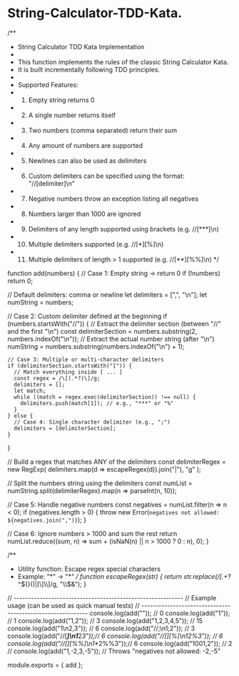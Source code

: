# String-Calculator-TDD-Kata.

/**
 * String Calculator TDD Kata Implementation
 *
 * This function implements the rules of the classic String Calculator Kata.
 * It is built incrementally following TDD principles.
 *
 * Supported Features:
 *  1. Empty string returns 0
 *  2. A single number returns itself
 *  3. Two numbers (comma separated) return their sum
 *  4. Any amount of numbers are supported
 *  5. Newlines can also be used as delimiters
 *  6. Custom delimiters can be specified using the format: "//[delimiter]\n"
 *  7. Negative numbers throw an exception listing all negatives
 *  8. Numbers larger than 1000 are ignored
 *  9. Delimiters of any length supported using brackets (e.g. //[***]\n)
 * 10. Multiple delimiters supported (e.g. //[*][%]\n)
 * 11. Multiple delimiters of length > 1 supported (e.g. //[**][%%]\n)
 */

function add(numbers) {
  // Case 1: Empty string → return 0
  if (!numbers) return 0;

  // Default delimiters: comma or newline
  let delimiters = [",", "\n"];
  let numString = numbers;

  // Case 2: Custom delimiter defined at the beginning
  if (numbers.startsWith("//")) {
    // Extract the delimiter section (between "//" and the first "\n")
    const delimiterSection = numbers.substring(2, numbers.indexOf("\n"));
    // Extract the actual number string (after "\n")
    numString = numbers.substring(numbers.indexOf("\n") + 1);

    // Case 3: Multiple or multi-character delimiters
    if (delimiterSection.startsWith("[")) {
      // Match everything inside [ ... ]
      const regex = /\[(.*?)\]/g;
      delimiters = [];
      let match;
      while ((match = regex.exec(delimiterSection)) !== null) {
        delimiters.push(match[1]); // e.g., "***" or "%"
      }
    } else {
      // Case 4: Single character delimiter (e.g., ";")
      delimiters = [delimiterSection];
    }
  }

  // Build a regex that matches ANY of the delimiters
  const delimiterRegex = new RegExp(
    delimiters.map(d => escapeRegex(d)).join("|"),
    "g"
  );

  // Split the numbers string using the delimiters
  const numList = numString.split(delimiterRegex).map(n => parseInt(n, 10));

  // Case 5: Handle negative numbers
  const negatives = numList.filter(n => n < 0);
  if (negatives.length > 0) {
    throw new Error(`negatives not allowed: ${negatives.join(",")}`);
  }

  // Case 6: Ignore numbers > 1000 and sum the rest
  return numList.reduce((sum, n) => sum + (isNaN(n) || n > 1000 ? 0 : n), 0);
}

/**
 * Utility function: Escape regex special characters
 * Example: "*" → "\*"
 */
function escapeRegex(str) {
  return str.replace(/[.*+?^${}()|[\]\\]/g, "\\$&");
}

// -----------------------------------------------------------
// Example usage (can be used as quick manual tests)
// -----------------------------------------------------------
console.log(add(""));                  // 0
console.log(add("1"));                 // 1
console.log(add("1,2"));               // 3
console.log(add("1,2,3,4,5"));         // 15
console.log(add("1\n2,3"));            // 6
console.log(add("//;\n1;2"));          // 3
console.log(add("//[***]\n1***2***3"));// 6
console.log(add("//[*][%]\n1*2%3"));   // 6
console.log(add("//[**][%%]\n1**2%%3"));// 6
console.log(add("1001,2"));            // 2
// console.log(add("1,-2,3,-5"));      // Throws "negatives not allowed: -2,-5"

module.exports = { add };
